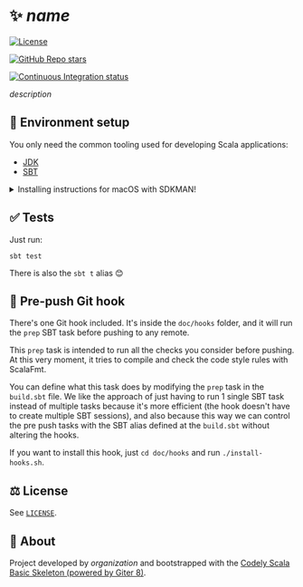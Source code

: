 # ✨ $name$

[![License](https://img.shields.io/github/license/$organization$/$name;format="lower,snake"$?style=flat-square)](/LICENSE) 

[![GitHub Repo stars](https://img.shields.io/github/stars/$organization$/$name;format="lower,snake"$?style=flat-square)](https://github.com/$organization$/$name;format="lower,snake"$/stargazers)

[![Continuous Integration status](https://img.shields.io/github/actions/workflow/status/$organization$/$name;format="lower,snake"$/ci.yml?style=flat-square)](https://github.com/$organization$/$name;format="lower,snake"$/actions/workflows/ci.yml)

$description$

## 🚀 Environment setup

You only need the common tooling used for developing Scala applications:

- [JDK](https://www.oracle.com/java/technologies/downloads/)
- [SBT](https://www.scala-sbt.org/download)

<details>
<summary>Installing instructions for macOS with SDKMAN!</summary>

If you use macOS, we would recommend using SDKMAN! to manage different JDK versions and tooling:

1. [Install SDKMAN with homebrew](https://github.com/sdkman/homebrew-tap?tab=readme-ov-file#installation)
2. Install the JDK you prefer. If you ask us, we will opt for:
   1. [Check the latest Java LTS JDK version](https://endoflife.date/oracle-jdk)
   2. Check the latest Zulu distribution version for that LTS with:
      ```shell
      sdk list java
      ```
   3. Install it:
      ```shell
      sdk install java XX.YY.ZZ-zulu
      ```
3. Install the latest SBT:
   ```shell
   sdk install sbt
   ```
</details>

## ✅ Tests

Just run:

```shell
sbt test
```

There is also the `sbt t` alias 😊

## 🤽‍ Pre-push Git hook

There's one Git hook included. It's inside the `doc/hooks` folder, and it will run the `prep` SBT task before pushing to any remote.

This `prep` task is intended to run all the checks you consider before pushing.
At this very moment, it tries to compile and check the code style rules with ScalaFmt.
 
You can define what this task does by modifying the `prep` task in the `build.sbt` file.
We like the approach of just having to run 1 single SBT task instead of multiple tasks because it's more efficient (the hook doesn't have to create multiple SBT sessions), and also because this way we can control the pre push tasks with the SBT alias defined at the `build.sbt` without altering the hooks.
 
If you want to install this hook, just `cd doc/hooks` and run `./install-hooks.sh`.

## ⚖️ License

See [`LICENSE`](LICENSE).

## 🤔 About

Project developed by $organization$ and bootstrapped with the [Codely Scala Basic Skeleton (powered by Giter 8)](https://github.com/CodelyTV/scala-basic-skeleton.g8).
